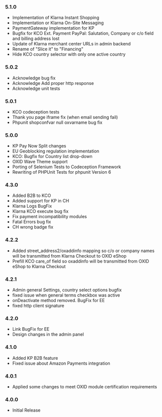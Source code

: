 ### 5.1.0
* Implementation of Klarna Instant Shopping
* Implementation or Klarna On-Site Messaging
* PaymentGateway implementation for KP
* Bugfix for KCO Ext. Payment PayPal: Salutation, Company or c/o field and billing address lost
* Update of Klarna merchant center URLs in admin backend
* Rename of "Slice it" to "Financing"
* Hide KCO country selector with only one active country

### 5.0.2
* Acknowledge bug fix
* Acknowledge Add proper http response
* Acknowledge unit tests 

### 5.0.1
* KCO codeception tests
* Thank you page iframe fix (when email sending fail)
* Phpunit shopconfvar null oxvarname bug fix

### 5.0.0
* KP Pay Now Split changes
* EU Geoblocking regulation implementation
* KCO: Bugfix for Country list drop-down
* OXID Wave Theme support
* Porting of Selenium Tests to Codeception Framework
* Rewriting of PHPUnit Tests for phpunit Version 6

### 4.3.0
* Added B2B to KCO
* Added support for KP in CH
* Klarna Logs BugFix
* Klarna KCO execute bug fix
* Fix payment incompatibility modules 
* Fatal Errors bug fix
* CH wrong badge fix

### 4.2.2
* Added street_address2/oxaddinfo mapping so c/o or company names will be transmitted from Klarna Checkout to OXID eShop
* Prefill KCO care_of field so oxaddinfo will be transmitted from OXID eShop to Klarna Checkout

### 4.2.1
* Admin general Settings, country select options bugfix
* fixed issue when general terms checkbox was active
* onDeactivate method removed. BugFix for EE
* fixed http client signature

### 4.2.0
* Link BugFix for EE
* Design changes in the admin panel

### 4.1.0
* Added KP B2B feature
* Fixed issue about Amazon Payments integration

### 4.0.1
* Applied some changes to meet OXID module certification requirements

### 4.0.0 
* Initial Release
